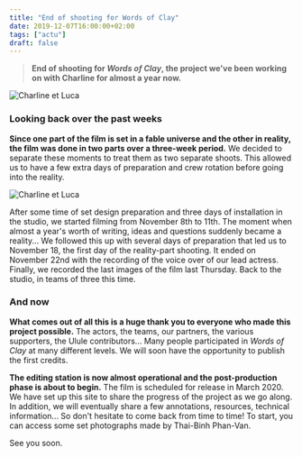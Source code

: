 ```yaml
---
title: "End of shooting for Words of Clay"
date: 2019-12-07T16:00:00+02:00
tags: ["actu"]
draft: false
---
```


> **End of shooting for *Words of Clay*, the project we've been working on with Charline for almost a year now.**

![Charline et Luca](/blog/fin-de-tournage-pour-demain-dargile/fin-de-tournage-01.jpg)

### Looking back over the past weeks

**Since one part of the film is set in a fable universe and the other in reality, the film was done in two parts over a three-week period.** We decided to separate these moments to treat them as two separate shoots. This allowed us to have a few extra days of preparation and crew rotation before going into the reality.

![Charline et Luca](/blog/fin-de-tournage-pour-demain-dargile/fin-de-tournage-02.JPG)

After some time of set design preparation and three days of installation in the studio, we started filming from November 8th to 11th. The moment when almost a year's worth of writing, ideas and questions suddenly became a reality... We followed this up with several days of preparation that led us to November 18, the first day of the reality-part shooting. It ended on November 22nd with the recording of the voice over of our lead actress. Finally, we recorded the last images of the film last Thursday. Back to the studio, in teams of three this time.

### And now

**What comes out of all this is a huge thank you to everyone who made this project possible.**
The actors, the teams, our partners, the various supporters, the Ulule contributors... Many people participated in *Words of Clay* at many different levels. We will soon have the opportunity to publish the first credits.

**The editing station is now almost operational and the post-production phase is about to begin.** The film is scheduled for release in March 2020. We have set up this site to share the progress of the project as we go along. In addition, we will eventually share a few annotations, resources, technical information... So don't hesitate to come back from time to time! To start, you can access some set photographs made by Thai-Binh Phan-Van.

See you soon.
